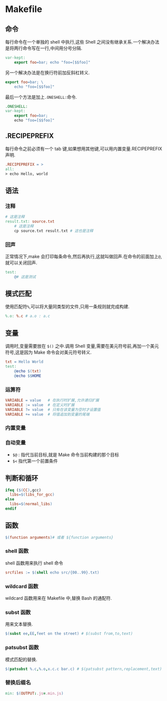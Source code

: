 # Makefile

## 命令

每行命令在一个单独的 shell 中执行,这些 Shell 之间没有继承关系.一个解决办法是将两行命令写在一行,中间用分号分隔.

```makefile
var-kept:
    export foo=bar; echo "foo=[$$foo]"
```

另一个解决办法是在换行符前加反斜杠转义.

```makefile
export foo=bar; \
    echo "foo=[$$foo]"
```

最后一个方法是加上`.ONESHELL:`命令.

```makefile
.ONESHELL:
var-kept:
    export foo=bar;
    echo "foo=[$$foo]"
```

## .RECIPEPREFIX

每行命令之前必须有一个 tab 键,如果想用其他键,可以用内置变量.RECIPEPREFIX 声明.

```makefile
.RECIPEPREFIX = >
all:
> echo Hello, world
```

## 语法

### 注释

```makefile
# 这是注释
result.txt: source.txt
    # 这是注释
    cp source.txt result.txt # 这也是注释
```

### 回声

正常情况下,make 会打印每条命令,然后再执行,这就叫做回声.在命令的前面加上`@`,就可以关闭回声.

```makefile
test:
    @# 这是测试
```

## 模式匹配

使用匹配符`%`,可以将大量同类型的文件,只用一条规则就完成构建.

```makefile
%.o: %.c # a.o : a.c
```

## 变量

调用时,变量需要放在 `$()` 之中.调用 Shell 变量,需要在美元符号前,再加一个美元符号,这是因为 Make 命令会对美元符号转义.

```makefile
txt = Hello World
test:
    @echo $(txt)
    @echo $$HOME
```

### 运算符

```makefile
VARIABLE = value   # 在执行时扩展,允许递归扩展
VARIABLE := value  # 在定义时扩展
VARIABLE ?= value  # 只有在该变量为空时才设置值
VARIABLE += value  # 将值追加到变量的尾端
```

### 内置变量

### 自动变量

- `$@` : 指代当前目标,就是 Make 命令当前构建的那个目标
- `$<` 指代第一个前置条件

## 判断和循环

```makefile
ifeq ($(CC),gcc)
  libs=$(libs_for_gcc)
else
  libs=$(normal_libs)
endif
```

## 函数

```makefile
$(function arguments)# 或者 ${function arguments}
```

### shell 函数

shell 函数用来执行 shell 命令

```makefile
srcfiles := $(shell echo src/{00..99}.txt)
```

### wildcard 函数

wildcard 函数用来在 Makefile 中,替换 Bash 的通配符.

### subst 函数

用来文本替换.

```makefile
$(subst ee,EE,feet on the street) # $(subst from,to,text)
```

### patsubst 函数

模式匹配的替换.

```makefile
$(patsubst %.c,%.o,x.c.c bar.c) # $(patsubst pattern,replacement,text)
```

### 替换后缀名

```makefile
min: $(OUTPUT:.js=.min.js)
```
